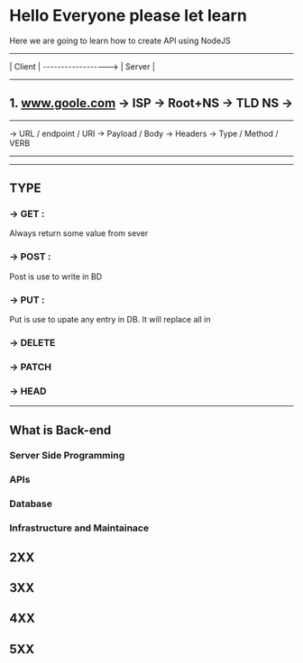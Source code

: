 # Hello Everyone please let learn

Here we are going to learn how to create API using NodeJS

---

| Client | ------------------> | Server |

---

## 1. www.goole.com -> ISP -> Root+NS -> TLD NS ->

---

-> URL / endpoint / URI
-> Payload / Body
-> Headers
-> Type / Method / VERB

---

---

## TYPE

### -> GET :

Always return some value from sever

### -> POST :

Post is use to write in BD

### -> PUT :

Put is use to upate any entry in DB. It will replace all in

### -> DELETE

### -> PATCH

### -> HEAD

---

## What is Back-end

### Server Side Programming

### APIs

### Database

### Infrastructure and Maintainace

## 2XX

## 3XX

## 4XX

## 5XX
